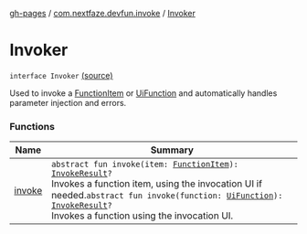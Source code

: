 [gh-pages](../../index.md) / [com.nextfaze.devfun.invoke](../index.md) / [Invoker](./index.md)

# Invoker

`interface Invoker` [(source)](https://github.com/NextFaze/dev-fun/tree/master/devfun/src/main/java/com/nextfaze/devfun/invoke/Invoker.kt#L21)

Used to invoke a [FunctionItem](../../com.nextfaze.devfun.function/-function-item/index.md) or [UiFunction](../-ui-function/index.md) and automatically handles parameter injection and errors.

### Functions

| Name | Summary |
|---|---|
| [invoke](invoke.md) | `abstract fun invoke(item: `[`FunctionItem`](../../com.nextfaze.devfun.function/-function-item/index.md)`): `[`InvokeResult`](../../com.nextfaze.devfun.function/-invoke-result/index.md)`?`<br>Invokes a function item, using the invocation UI if needed.`abstract fun invoke(function: `[`UiFunction`](../-ui-function/index.md)`): `[`InvokeResult`](../../com.nextfaze.devfun.function/-invoke-result/index.md)`?`<br>Invokes a function using the invocation UI. |
